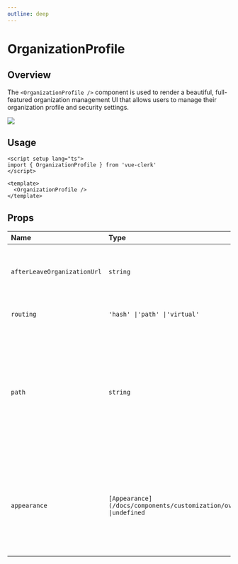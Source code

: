 ```yaml
---
outline: deep
---
```


# OrganizationProfile

## Overview

The `<OrganizationProfile />` component is used to render a beautiful, full-featured organization management UI that allows users to manage their organization profile and security settings.

<img src="https://clerk.com/_next/image?url=%2Fdocs%2Fimages%2Fui-components%2Fcomponent-org_profile.svg&w=2048&q=75" />

## Usage

```vue
<script setup lang="ts">
import { OrganizationProfile } from 'vue-clerk'
</script>

<template>
  <OrganizationProfile />
</template>
```

## Props

|Name|Type|Description|
|:----|:----|:----|
|`afterLeaveOrganizationUrl`|`string`|Full URL or path to navigate after leaving an organization.|
|`routing`|`'hash' \|'path' \|'virtual'`|The routing strategy for your pages.|
|`path`|`string`|The path where the component is mounted when path-based routing is used. -e.g. /create-org. This prop is ignored in hash and virtual based routing.|
|`appearance`|`[Appearance](/docs/components/customization/overview) \|undefined`|Optional object to style your components. Will only affect [Clerk Components](/docs/components/overview) and not [Account Portal](/docs/account-portal/overview) pages.|
